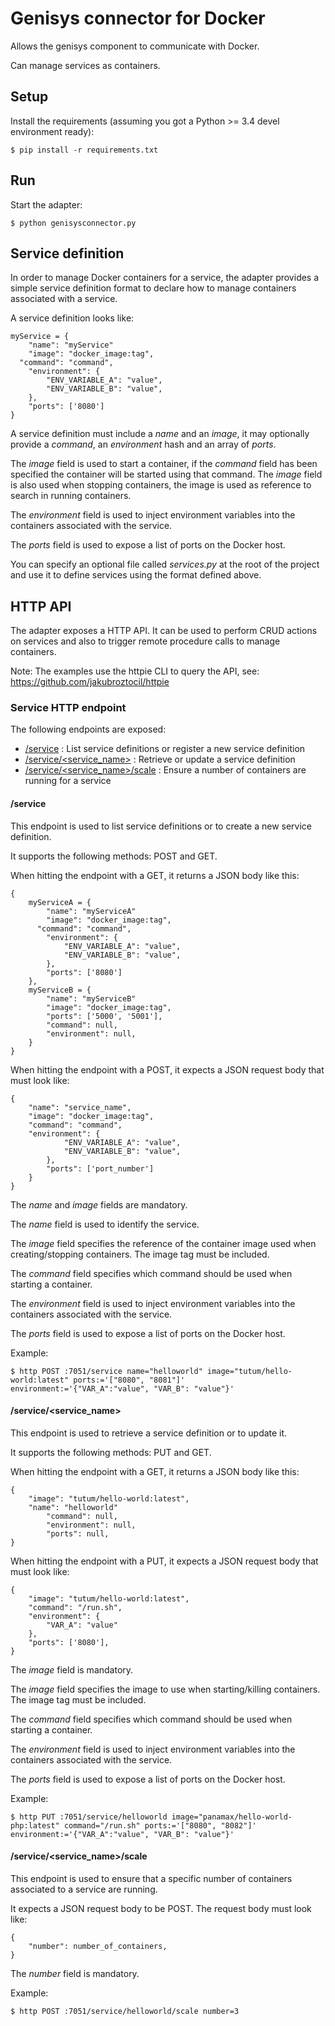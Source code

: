 # Genisys connector for Docker

Allows the genisys component to communicate with Docker.

Can manage services as containers.

## Setup

Install the requirements (assuming you got a Python >= 3.4 devel environment ready):

````
$ pip install -r requirements.txt
````

## Run

Start the adapter:

````
$ python genisysconnector.py
````

## Service definition

In order to manage Docker containers for a service, the adapter provides a simple service definition format
to declare how to manage containers associated with a service.

A service definition looks like:

````
myService = {
	"name": "myService"
	"image": "docker_image:tag",
  "command": "command",
	"environment": {
		"ENV_VARIABLE_A": "value",
		"ENV_VARIABLE_B": "value",
	},
	"ports": ['8080']
}
````

A service definition must include a *name* and an *image*, it may optionally provide a *command*, an *environment* hash and an array of *ports*.

The *image* field is used to start a container, if the *command* field has been specified the container will be started using that command.
The *image* field is also used when stopping containers, the image is used as reference to search in running containers.

The *environment* field is used to inject environment variables into the containers associated with the service.

The *ports* field is used to expose a list of ports on the Docker host.

You can specify an optional file called *services.py* at the root of the project and use it to define services using the format defined above.

## HTTP API

The adapter exposes a HTTP API. It can be used to perform CRUD actions on services and also to trigger remote procedure calls to manage containers.

Note: The examples use the httpie CLI to query the API, see: https://github.com/jakubroztocil/httpie

### Service HTTP endpoint

The following endpoints are exposed:

* [/service](#service-1) : List service definitions or register a new service definition
* [/service/\<service_name\>](#serviceservice_name) : Retrieve or update a service definition
* [/service/\<service_name\>/scale](#serviceservice_namescale) : Ensure a number of containers are running for a service

#### /service

This endpoint is used to list service definitions or to create a new service definition.

It supports the following methods: POST and GET.

When hitting the endpoint with a GET, it returns a JSON body like this:

````
{
	myServiceA = {
		"name": "myServiceA"
		"image": "docker_image:tag",
	  "command": "command",
		"environment": {
			"ENV_VARIABLE_A": "value",
			"ENV_VARIABLE_B": "value",
		},
		"ports": ['8080']
	},
	myServiceB = {
		"name": "myServiceB"
		"image": "docker_image:tag",
		"ports": ['5000', '5001'],
		"command": null,
		"environment": null,
	}
}
````

When hitting the endpoint with a POST, it expects a JSON request body that must look like:

````
{
	"name": "service_name",
	"image": "docker_image:tag",
	"command": "command",
	"environment": {
			"ENV_VARIABLE_A": "value",
			"ENV_VARIABLE_B": "value",
		},
		"ports": ['port_number']
	}
}
````

The *name* and *image* fields are mandatory.

The *name* field is used to identify the service.

The *image* field specifies the reference of the container image used when creating/stopping containers. The image tag must be included.

The *command* field specifies which command should be used when starting a container.

The *environment* field is used to inject environment variables into the containers associated with the service.

The *ports* field is used to expose a list of ports on the Docker host.

Example:

````
$ http POST :7051/service name="helloworld" image="tutum/hello-world:latest" ports:='["8080", "8081"]' environment:='{"VAR_A":"value", "VAR_B": "value"}'
````

#### /service/\<service_name\>

This endpoint is used to retrieve a service definition or to update it.

It supports the following methods: PUT and GET.

When hitting the endpoint with a GET, it returns a JSON body like this:

````
{
    "image": "tutum/hello-world:latest",
    "name": "helloworld"
		"command": null,
		"environment": null,
		"ports": null,
}
````

When hitting the endpoint with a PUT, it expects a JSON request body that must look like:

````
{
	"image": "tutum/hello-world:latest",
	"command": "/run.sh",
	"environment": {
		"VAR_A": "value"
	},
	"ports": ['8080'],
}
````

The *image* field is mandatory.

The *image* field specifies the image to use when starting/killing containers. The image tag must be included.

The *command* field specifies which command should be used when starting a container.

The *environment* field is used to inject environment variables into the containers associated with the service.

The *ports* field is used to expose a list of ports on the Docker host.

Example:

````
$ http PUT :7051/service/helloworld image="panamax/hello-world-php:latest" command="/run.sh" ports:='["8080", "8082"]' environment:='{"VAR_A":"value", "VAR_B": "value"}'
````

#### /service/\<service_name\>/scale

This endpoint is used to ensure that a specific number of containers associated to a service are running.

It expects a JSON request body to be POST. The request body must look like:

````
{
	"number": number_of_containers,
}
````

The *number* field is mandatory.

Example:

````
$ http POST :7051/service/helloworld/scale number=3
````
